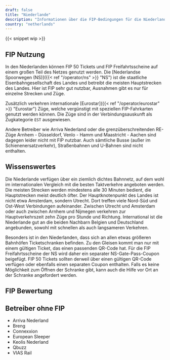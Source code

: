```yaml
---
draft: false
title: "Niederlande"
description: "Informationen über die FIP-Bedingungen für die Niederlande und für welche Betreiber Vergünstigungen genutzt werden können."
country: "netherlands"
---
```


{{< snippet wip >}}

## FIP Nutzung
In den Niederlanden können FIP 50 Tickets und FIP Freifahrtsscheine auf einem großen Teil des Netzes genutzt werden. Die [Nederlandse Spoorwegen (NS)]({{< ref "/operator/ns" >}} "NS") ist die staatliche Eisenbahngesellschaft des Landes und betreibt die meisten Hauptstrecken des Landes. Hier ist FIP sehr gut nutzbar, Ausnahmen gibt es nur für einzelne Strecken und Züge.  

Zusätzlich verkehren internationale [Eurostar]({{< ref "/operator/eurostar" >}} "Eurostar") Züge, welche vergünstigt mit speziellen FIP-Fahrkarten genutzt werden können. Die Züge sind in der Verbindungsauskunft als Zugkategorie `EST` ausgewiesen.

Andere Betreiber wie Arriva Nederland oder die grenzüberschreitenden RE-Züge Arnhem - Düsseldorf, Venlo - Hamm und Maastricht - Aachen sind dagegen leider nicht mit FIP nutzbar. Auch sämtliche Busse (außer im Schienenersatzverkehr), Straßenbahnen und U-Bahnen sind nicht enthalten.  

## Wissenswertes
Die Niederlande verfügen über ein ziemlich dichtes Bahnnetz, auf dem wohl im internationalen Vergleich mit die besten Taktverkehre angeboten werden. Die meisten Strecken werden mindestens alle 30 Minuten bedient, die Hauptstrecken meist deutlich öfter. Der Hauptknotenpunkt des Landes ist nicht etwa Amsterdam, sondern Utrecht. Dort treffen viele Nord-Süd und Ost-West Verbindungen aufeinander. Zwischen Utrecht und Amsterdam oder auch zwischen Arnhem und Nijmegen verkehren zur Hauptverkehrszeit zehn Züge pro Stunde und Richtung. International ist die Niederlande gut an die beiden Nachbarn Belgien und Deutschland angebunden, sowohl mit schnellen als auch langsameren Verkehren.    

Besonders ist in den Niederlanden, dass sich an allen etwas größeren Bahnhöfen Ticketschranken befinden. Zu den Gleisen kommt man nur mit einem gültigen Ticket, das einen passenden QR-Code hat. Für die FIP Freifahrtsscheine der NS wird daher ein separater NS-Gate-Pass-Coupon beigefügt. FIP 50 Tickets sollten derweil über einen gültigen QR-Code verfügen oder ebenfalls einen separaten Coupon enthalten. Falls es keine Möglichkeit zum Öffnen der Schranke gibt, kann auch die Hilfe vor Ort an der Schranke angefordert werden.

## FIP Bewertung

## Betreiber ohne FIP

- Arriva Nederland
- Breng
- Connexxion
- European Sleeper
- Keolis Nederland
- Qbuzz
- VIAS Rail

